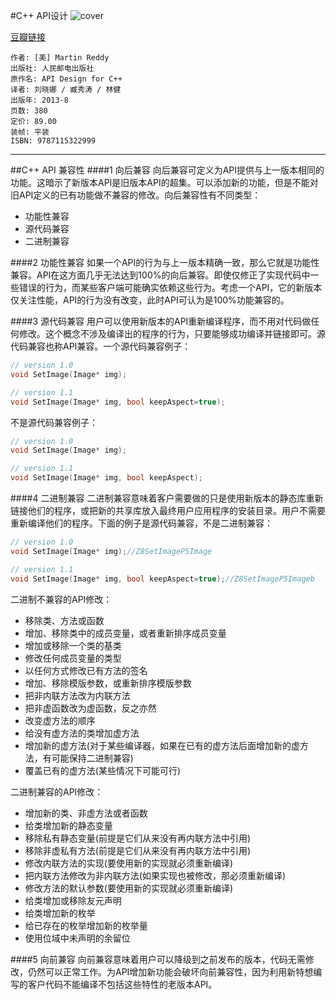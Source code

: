 #C++ API设计
![cover](https://img3.doubanio.com/lpic/s26853334.jpg)

[豆瓣链接](https://book.douban.com/subject/24869855/)

	作者: [美] Martin Reddy
	出版社: 人民邮电出版社
	原作名: API Design for C++
	译者: 刘晓娜 / 臧秀涛 / 林健
	出版年: 2013-8
	页数: 380
	定价: 89.00
	装帧: 平装
	ISBN: 9787115322999

---

##C++ API 兼容性 
####1 向后兼容
向后兼容可定义为API提供与上一版本相同的功能。这暗示了新版本API是旧版本API的超集。可以添加新的功能，但是不能对旧API定义的已有功能做不兼容的修改。向后兼容性有不同类型：

* 功能性兼容
* 源代码兼容
* 二进制兼容

####2 功能性兼容
如果一个API的行为与上一版本精确一致，那么它就是功能性兼容。API在这方面几乎无法达到100%的向后兼容。即使仅修正了实现代码中一些错误的行为，而某些客户端可能确实依赖这些行为。考虑一个API，它的新版本仅关注性能，API的行为没有改变，此时API可认为是100%功能兼容的。

####3 源代码兼容
用户可以使用新版本的API重新编译程序，而不用对代码做任何修改。这个概念不涉及编译出的程序的行为，只要能够成功编译并链接即可。源代码兼容也称API兼容。一个源代码兼容例子：

```cpp
// version 1.0
void SetImage(Image* img);

// version 1.1
void SetImage(Image* img, bool keepAspect=true);
```

不是源代码兼容例子：

```cpp
// version 1.0
void SetImage(Image* img);

// version 1.1
void SetImage(Image* img, bool keepAspect);
```

####4 二进制兼容
二进制兼容意味着客户需要做的只是使用新版本的静态库重新链接他们的程序，或把新的共享库放入最终用户应用程序的安装目录。用户不需要重新编译他们的程序。下面的例子是源代码兼容，不是二进制兼容：

```cpp
// version 1.0
void SetImage(Image* img);//Z8SetImageP5Image

// version 1.1
void SetImage(Image* img, bool keepAspect=true);//Z8SetImageP5Imageb
```

二进制不兼容的API修改：

* 移除类、方法或函数
* 增加、移除类中的成员变量，或者重新排序成员变量
* 增加或移除一个类的基类
* 修改任何成员变量的类型
* 以任何方式修改已有方法的签名
* 增加、移除模版参数，或重新排序模版参数
* 把非内联方法改为内联方法
* 把非虚函数改为虚函数，反之亦然
* 改变虚方法的顺序
* 给没有虚方法的类增加虚方法
* 增加新的虚方法(对于某些编译器，如果在已有的虚方法后面增加新的虚方法，有可能保持二进制兼容)
* 覆盖已有的虚方法(某些情况下可能可行)

二进制兼容的API修改：

* 增加新的类、非虚方法或者函数
* 给类增加新的静态变量
* 移除私有静态变量(前提是它们从来没有再内联方法中引用)
* 移除非虚私有方法(前提是它们从来没有再内联方法中引用)
* 修改内联方法的实现(要使用新的实现就必须重新编译)
* 把内联方法修改为非内联方法(如果实现也被修改，那必须重新编译)
* 修改方法的默认参数(要使用新的实现就必须重新编译)
* 给类增加或移除友元声明
* 给类增加新的枚举
* 给已存在的枚举增加新的枚举量
* 使用位域中未声明的余留位

####5 向前兼容
向前兼容意味着用户可以降级到之前发布的版本，代码无需修改，仍然可以正常工作。为API增加新功能会破坏向前兼容性，因为利用新特想编写的客户代码不能编译不包括这些特性的老版本API。
